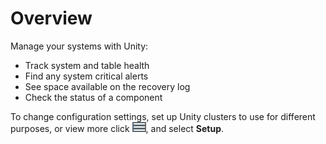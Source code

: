 # Overview
Manage your systems with Unity:

- Track system and table health
- Find any system critical alerts
- See space available on the recovery log
- Check the status of a component


To change configuration settings, set up Unity clusters to use for different purposes, or view more click ![Menu button](../../Images/btn-grayhamburg-newlogo.png), and select **Setup**.

